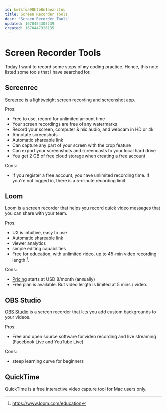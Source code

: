 ```yaml
---
id: kw7sfqa98htb8n1aezrzfnu
title: Screen Recorder Tools
desc: 'Screen Recorder Tools'
updated: 1670454305239
created: 1670447926135
---
```

# Screen Recorder Tools

Today I want to record some steps of my coding practice. Hence, this note listed some tools that I have searched for.

## Screenrec

[Screerec](https://screenrec.com/) is a lightweight screen recording and screenshot app.

Pros:
- Free to use, record for unlimited amount time
- Your screen recordings are free of any watermarks
- Record your screen, computer & mic audio, and webcam in HD or 4k
- Annotate screenshots
- Automatic shareable link
- Can capture any part of your screen with the crop feature
- Can export your screenshots and screencasts to your local hard drive
- You get 2 GB of free cloud storage when creating a free account

Cons:
- If you register a free account, you have unlimited recording time. If you're not logged in, there is a 5-minute recording limit.

## Loom

[Loom](https://www.loom.com/) is a screen recorder that helps you record quick video messages that you can share with your team.

Pros:
- UX is intuitive, easy to use
- Automatic shareable link
- viewer analytics
- simple editing capabilities
- Free for education, with unlimited video, up to 45-min video recording length [^1].

[^1]: https://www.loom.com/education

Cons:
- [Pricing](https://www.loom.com/pricing) starts at USD 8/month (annually)
- Free plan is available. But video length is limited at 5 mins / video.

## OBS Studio

[OBS Studio](https://obsproject.com/) is a screen recorder that lets you add custom backgrounds to your videos.

Pros:
- Free and open source software for video recording and live streaming (Facebook Live and YouTube Live).

Cons:
- steep learning curve for beginners.

## QuickTime

QuickTime is a free interactive video capture tool for Mac users only.
